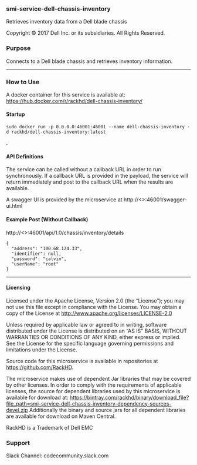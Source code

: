 ### smi-service-dell-chassis-inventory

Retrieves inventory data from a Dell blade chassis

Copyright © 2017 Dell Inc. or its subsidiaries.  All Rights Reserved. 

### Purpose

Connects to a Dell blade chassis and retrieves inventory information.

---

### How to Use

A docker container for this service is available at: https://hub.docker.com/r/rackhd/dell-chassis-inventory/

#### Startup
~~~
sudo docker run -p 0.0.0.0:46001:46001 --name dell-chassis-inventory -d rackhd/dell-chassis-inventory:latest
~~~
.
#### API Definitions

The service can be called without a callback URL in order to run synchronously.  If a callback URL is provided in the payload, the service will return immediately and post to the callback URL when the results are available.

A swagger UI is provided by the microservice at http://<<ip>>:46001/swagger-ui.html

#### Example Post (Without Callback)

http://<<ip>>:46001/api/1.0/chassis/inventory/details
~~~
{
  "address": "100.68.124.33",
  "identifier": null,
  "password": "calvin",
  "userName": "root"
}
~~~
---

#### Licensing
Licensed under the Apache License, Version 2.0 (the “License”); you may not use this file except in compliance with the License. You may obtain a copy of the License at http://www.apache.org/licenses/LICENSE-2.0

Unless required by applicable law or agreed to in writing, software distributed under the License is distributed on an “AS IS” BASIS, WITHOUT WARRANTIES OR CONDITIONS OF ANY KIND, either express or implied. See the License for the specific language governing permissions and limitations under the License.

Source code for this microservice is available in repositories at https://github.com/RackHD.  

The microservice makes use of dependent Jar libraries that may be covered by other licenses. In order to comply with the requirements of applicable licenses, the source for dependent libraries used by this microservice is available for download at:   https://bintray.com/rackhd/binary/download_file?file_path=smi-service-dell-chassis-inventory-dependency-sources-devel.zip
Additionally the binary and source jars for all dependent libraries are available for download on Maven Central.

RackHD is a Trademark of Dell EMC


### Support
Slack Channel: codecommunity.slack.com
